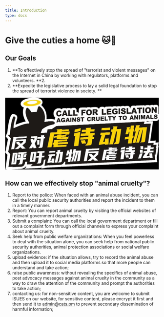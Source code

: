 ```yaml
---
title: Introduction
type: docs
---
```

# Give the cuties a home 🐱🐶

## Our Goals

1. **To effectively stop the spread of "terrorist and violent messages" on the Internet in China by working with regulators, platforms and volunteers. **2. 
2. **Expedite the legislative process to lay a solid legal foundation to stop the spread of terrorist violence in society. ** 

![This is my image](./media/1.jpg)

## How can we effectively stop "animal cruelty"?

1. Report to the police: When faced with an animal abuse incident, you can call the local public security authorities and report the incident to them in a timely manner.
2. Report: You can report animal cruelty by visiting the official websites of relevant government departments.
3. Submit a complaint: You can call the local government department or fill out a complaint form through official channels to express your complaint about animal cruelty.
4. Seek help from public welfare organizations: When you feel powerless to deal with the situation alone, you can seek help from national public security authorities, animal protection associations or social welfare organizations.
5. upload evidence: if the situation allows, try to record the animal abuse and then upload it to social media platforms so that more people can understand and take action;
6. raise public awareness: without revealing the specifics of animal abuse, post advocacy messages against animal cruelty in the community as a way to draw the attention of the community and prompt the authorities to take action;
7. contacting us: for non-sensitive content, you are welcome to submit ISUES on our website, for sensitive content, please encrypt it first and then send it to admin@cats.pm to prevent secondary dissemination of harmful information;


